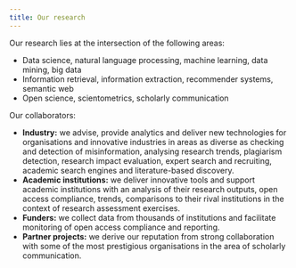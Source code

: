 ```yaml
---
title: Our research
---
```


Our research lies at the intersection of the following areas:

* Data science, natural language processing, machine learning, data mining,
  big data
* Information retrieval, information extraction, recommender systems,
  semantic web
* Open science, scientometrics, scholarly communication


Our collaborators: 

* **Industry:** we advise, provide analytics and deliver new technologies
  for organisations and innovative industries in areas as diverse as checking 
  and detection of misinformation, analysing research trends, plagiarism
  detection, research impact evaluation, expert search and recruiting, 
  academic search engines and literature-based discovery.
* **Academic institutions:** we deliver innovative tools and support academic
  institutions with an analysis of their research outputs, open access 
  compliance, trends, comparisons to their rival institutions
  in the context of research assessment exercises. 
* **Funders:** we collect data from thousands of institutions and facilitate
  monitoring of open access compliance and reporting. 
* **Partner projects:** we derive our reputation from strong collaboration
  with some of the most prestigious organisations in the area
  of scholarly communication. 
